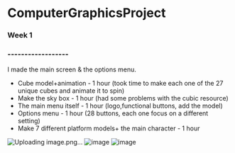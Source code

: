 # ComputerGraphicsProject



### Week 1
### ------------------

I made the main screen & the options menu.

* Cube model+animation - 1 hour (took time to make each one of the 27 unique cubes and animate it to spin)
* Make the sky box - 1 hour (had some problems with the cubic resource)
* The main menu itself  - 1 hour (logo,functional buttons, add the model)
* Options menu - 1 hour (28 buttons, each one focus on a different setting)
* Make 7 different platform models+ the main character - 1 hour



![Uploading image.png…]()
![image](https://user-images.githubusercontent.com/92427271/198573539-fe9a3461-8bec-4ce2-8b91-a050ac98742c.png)
![image](https://user-images.githubusercontent.com/92427271/198574183-f0f1076f-0d6c-48ae-8f6a-70f162d6e078.png)
